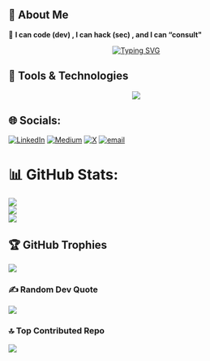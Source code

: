 ## 🚀 About Me  
🔹 **I can code (dev) , I can hack (sec) , and I can “consult"**

<div style="text-align: center;">
  <a href="https://git.io/typing-svg">
    <img src="https://readme-typing-svg.demolab.com?font=Fira+Code&pause=1000&color=9CFF1E&background=00000000&width=610&lines=breaking+stuff+for+fun.+making+web+secure" alt="Typing SVG" />
  </a>
</div>

## 🔧 Tools & Technologies  

<p align="center">
  <img src="https://skillicons.dev/icons?i=linux,windows,bash,powershell,python,aws,azure,docker,kubernetes,git,github,gitlab" />
</p>

## 🌐 Socials:
[![LinkedIn](https://img.shields.io/badge/LinkedIn-%230077B5.svg?logo=linkedin&logoColor=white)](https://linkedin.com/in/fazalu-rahman) [![Medium](https://img.shields.io/badge/Medium-12100E?logo=medium&logoColor=white)](https://medium.com/@f4z41u) [![X](https://img.shields.io/badge/X-black.svg?logo=X&logoColor=white)](https://x.com/f4z41u) [![email](https://img.shields.io/badge/Email-D14836?logo=gmail&logoColor=white)](mailto:f4z41u@gmail.com) 

# 📊 GitHub Stats:
![](https://github-readme-stats.vercel.app/api?username=f4z41u&theme=blue-green&hide_border=false&include_all_commits=true&count_private=true)<br/>
![](https://nirzak-streak-stats.vercel.app/?user=f4z41u&theme=blue-green&hide_border=false)<br/>
![](https://github-readme-stats.vercel.app/api/top-langs/?username=f4z41u&theme=blue-green&hide_border=false&include_all_commits=true&count_private=true&layout=compact)

## 🏆 GitHub Trophies
![](https://github-profile-trophy.vercel.app/?username=f4z41u&theme=radical&no-frame=false&no-bg=true&margin-w=4)

### ✍️ Random Dev Quote
![](https://quotes-github-readme.vercel.app/api?type=horizontal&theme=dark)

### 🔝 Top Contributed Repo
![](https://github-contributor-stats.vercel.app/api?username=f4z41u&limit=5&theme=dark&combine_all_yearly_contributions=true)

<!-- Proudly created with GPRM ( https://gprm.itsvg.in ) -->
